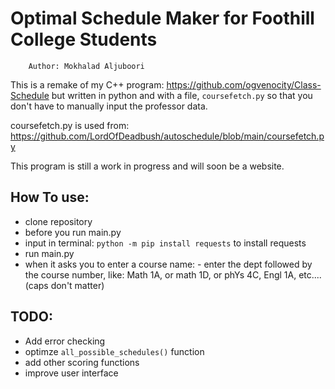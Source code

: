 # Optimal Schedule Maker for Foothill College Students
        Author: Mokhalad Aljuboori

This is a remake of my C++ program: https://github.com/ogvenocity/Class-Schedule
but written in python and with a file, `coursefetch.py` so that you don't have to manually input the professor data.

coursefetch.py is used from: https://github.com/LordOfDeadbush/autoschedule/blob/main/coursefetch.py

This program is still a work in progress and will soon be a website. 
## How To use:
- clone repository
- before you run main.py
- input in terminal: `python -m pip install requests` to install requests
- run main.py
- when it asks you to enter a course name: 
        - enter the dept followed by the course number, like: Math 1A, or math 1D, or phYs 4C, Engl 1A, etc.... (caps don't matter)

## TODO:
- Add error checking
- optimze `all_possible_schedules()` function
- add other scoring functions
- improve user interface

